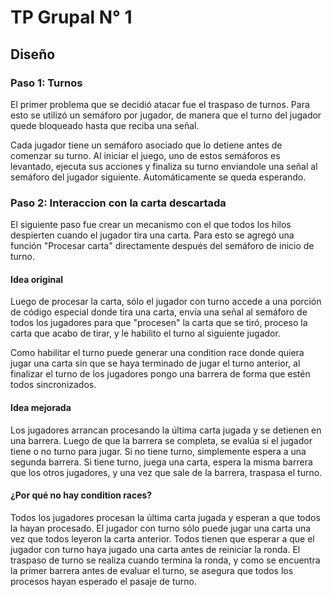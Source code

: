 # TP Grupal N° 1

## Diseño

### Paso 1: Turnos

El primer problema que se decidió atacar fue el traspaso de turnos.
Para esto se utilizó un semáforo por jugador, de manera que el turno del jugador quede bloqueado hasta que reciba una señal.

Cada jugador tiene un semáforo asociado que lo detiene antes de comenzar su turno. Al iniciar el juego, uno de estos semáforos es levantado, ejecuta sus acciones y finaliza su turno enviandole una señal al semáforo del jugador siguiente. Automáticamente se queda esperando.

### Paso 2: Interaccion con la carta descartada

El siguiente paso fue crear un mecanismo con el que todos los hilos despierten cuando el jugador tira una carta.
Para esto se agregó una función "Procesar carta" directamente después del semáforo de inicio de turno.

#### Idea original

Luego de procesar la carta, sólo el jugador con turno accede a una porción de código especial donde tira una carta, envía una señal al semáforo de todos los jugadores para que "procesen" la carta que se tiró, proceso la carta que acabo de tirar, y le habilito el turno al siguiente jugador.

Como habilitar el turno puede generar una condition race donde quiera jugar una carta sin que se haya terminado de jugar el turno anterior, al finalizar el turno de los jugadores pongo una barrera de forma que estén todos sincronizados.

#### Idea mejorada

Los jugadores arrancan procesando la última carta jugada y se detienen en una barrera. Luego de que la barrera se completa, se evalúa si el jugador tiene o no turno para jugar.
Si no tiene turno, simplemente espera a una segunda barrera. Si tiene turno, juega una carta, espera la misma barrera que los otros jugadores, y una vez que sale de la barrera, traspasa el turno.

#### ¿Por qué no hay condition races?

Todos los jugadores procesan la última carta jugada y esperan a que todos la hayan procesado. El jugador con turno sólo puede jugar una carta una vez que todos leyeron la carta anterior. Todos tienen que esperar a que el jugador con turno haya jugado una carta antes de reiniciar la ronda. El traspaso de turno se realiza cuando termina la ronda, y como se encuentra la primer barrera antes de evaluar el turno, se asegura que todos los procesos hayan esperado el pasaje de turno.

